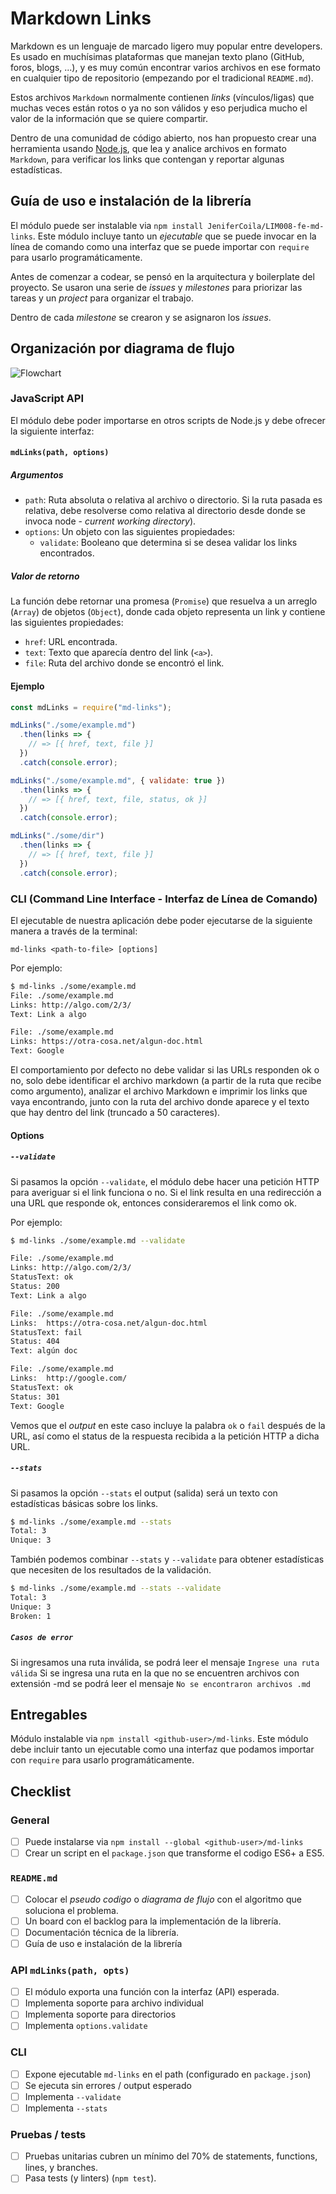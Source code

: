 # Markdown Links

Markdown es un lenguaje de marcado ligero muy popular entre developers. Es usado en muchísimas plataformas que
manejan texto plano (GitHub, foros, blogs, ...), y es muy común
encontrar varios archivos en ese formato en cualquier tipo de repositorio
(empezando por el tradicional `README.md`).

Estos archivos `Markdown` normalmente contienen _links_ (vínculos/ligas) que
muchas veces están rotos o ya no son válidos y eso perjudica mucho el valor de
la información que se quiere compartir.

Dentro de una comunidad de código abierto, nos han propuesto crear una
herramienta usando [Node.js](https://nodejs.org/), que lea y analice archivos
en formato `Markdown`, para verificar los links que contengan y reportar
algunas estadísticas.

## Guía de uso e instalación de la librería

El módulo puede ser instalable via `npm install JeniferCoila/LIM008-fe-md-links`. Este
módulo incluye tanto un _ejecutable_ que se puede invocar en la línea de
comando como una interfaz que se puede importar con `require` para usarlo
programáticamente.

Antes de comenzar a codear, se pensó en la arquitectura y
boilerplate del proyecto. Se usaron una serie de _issues_ y _milestones_ para priorizar
las tareas y un _project_ para organizar el trabajo.

Dentro de cada _milestone_ se crearon y se asignaron los _issues_.

## Organización por diagrama de flujo
![Flowchart](https://drive.google.com/file/d/19AY5f_1Eq2e3-mGSCBcC4B462fxwTaCU/view?usp=sharing) 

### JavaScript API

El módulo debe poder importarse en otros scripts de Node.js y debe ofrecer la
siguiente interfaz:

#### `mdLinks(path, options)`

##### Argumentos

- `path`: Ruta absoluta o relativa al archivo o directorio. Si la ruta pasada es
  relativa, debe resolverse como relativa al directorio desde donde se invoca
  node - _current working directory_).
- `options`: Un objeto con las siguientes propiedades:
  * `validate`: Booleano que determina si se desea validar los links
    encontrados.

##### Valor de retorno

La función debe retornar una promesa (`Promise`) que resuelva a un arreglo
(`Array`) de objetos (`Object`), donde cada objeto representa un link y contiene
las siguientes propiedades:

- `href`: URL encontrada.
- `text`: Texto que aparecía dentro del link (`<a>`).
- `file`: Ruta del archivo donde se encontró el link.

#### Ejemplo

```js
const mdLinks = require("md-links");

mdLinks("./some/example.md")
  .then(links => {
    // => [{ href, text, file }]
  })
  .catch(console.error);

mdLinks("./some/example.md", { validate: true })
  .then(links => {
    // => [{ href, text, file, status, ok }]
  })
  .catch(console.error);

mdLinks("./some/dir")
  .then(links => {
    // => [{ href, text, file }]
  })
  .catch(console.error);
```

### CLI (Command Line Interface - Interfaz de Línea de Comando)

El ejecutable de nuestra aplicación debe poder ejecutarse de la siguiente
manera a través de la terminal:

`md-links <path-to-file> [options]`

Por ejemplo:

```sh
$ md-links ./some/example.md
File: ./some/example.md 
Links: http://algo.com/2/3/ 
Text: Link a algo

File: ./some/example.md 
Links: https://otra-cosa.net/algun-doc.html 
Text: Google

```

El comportamiento por defecto no debe validar si las URLs responden ok o no,
solo debe identificar el archivo markdown (a partir de la ruta que recibe como
argumento), analizar el archivo Markdown e imprimir los links que vaya
encontrando, junto con la ruta del archivo donde aparece y el texto
que hay dentro del link (truncado a 50 caracteres).

#### Options

##### `--validate`

Si pasamos la opción `--validate`, el módulo debe hacer una petición HTTP para
averiguar si el link funciona o no. Si el link resulta en una redirección a una
URL que responde ok, entonces consideraremos el link como ok.

Por ejemplo:

```sh
$ md-links ./some/example.md --validate

File: ./some/example.md 
Links: http://algo.com/2/3/ 
StatusText: ok
Status: 200
Text: Link a algo

File: ./some/example.md 
Links:  https://otra-cosa.net/algun-doc.html 
StatusText: fail
Status: 404
Text: algún doc

File: ./some/example.md 
Links:  http://google.com/ 
StatusText: ok
Status: 301
Text: Google
```

Vemos que el _output_ en este caso incluye la palabra `ok` o `fail` después de
la URL, así como el status de la respuesta recibida a la petición HTTP a dicha
URL.


##### `--stats`

Si pasamos la opción `--stats` el output (salida) será un texto con estadísticas
básicas sobre los links.

```sh
$ md-links ./some/example.md --stats
Total: 3
Unique: 3
```

También podemos combinar `--stats` y `--validate` para obtener estadísticas que
necesiten de los resultados de la validación.

```sh
$ md-links ./some/example.md --stats --validate
Total: 3
Unique: 3
Broken: 1
```
##### `Casos de error`

Si ingresamos una ruta inválida, se podrá leer el mensaje `Ingrese una ruta válida`
Si se ingresa una ruta en la que no se encuentren archivos con extensión -md se podrá leer el mensaje `No se encontraron archivos .md`

## Entregables

Módulo instalable via `npm install <github-user>/md-links`. Este módulo debe
incluir tanto un ejecutable como una interfaz que podamos importar con `require`
para usarlo programáticamente.

## Checklist

### General

- [ ] Puede instalarse via `npm install --global <github-user>/md-links`
- [ ] Crear un script en el `package.json` que transforme el codigo ES6+ a ES5.

### `README.md`

- [ ] Colocar el *pseudo codigo* o *diagrama de flujo* con el algoritmo que
  soluciona el problema.
- [ ] Un board con el backlog para la implementación de la librería.
- [ ] Documentación técnica de la librería.
- [ ] Guía de uso e instalación de la librería

### API `mdLinks(path, opts)`

- [ ] El módulo exporta una función con la interfaz (API) esperada.
- [ ] Implementa soporte para archivo individual
- [ ] Implementa soporte para directorios
- [ ] Implementa `options.validate`

### CLI

- [ ] Expone ejecutable `md-links` en el path (configurado en `package.json`)
- [ ] Se ejecuta sin errores / output esperado
- [ ] Implementa `--validate`
- [ ] Implementa `--stats`

### Pruebas / tests

- [ ] Pruebas unitarias cubren un mínimo del 70% de statements, functions,
  lines, y branches.
- [ ] Pasa tests (y linters) (`npm test`).

